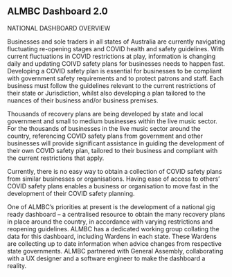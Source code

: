 
## ALMBC Dashboard 2.0

NATIONAL DASHBOARD OVERVIEW

Businesses and sole traders in all states of Australia are currently navigating
fluctuating re-opening stages and COVID health and safety guidelines. With current
fluctuations in COVID restrictions at play, information is changing daily and updating
COIVD safety plans for businesses needs to happen fast.
Developing a COVID safety plan is essential for businesses to be compliant with
government safety requirements and to protect patrons and staff. Each business
must follow the guidelines relevant to the current restrictions of their state or
Jurisdiction, whilst also developing a plan tailored to the nuances of their business
and/or business premises.

Thousands of recovery plans are being developed by state and local government
and small to medium businesses within the live music sector. For the thousands of
businesses in the live music sector around the country, referencing COVID safety
plans from government and other businesses will provide significant assistance in
guiding the development of their own COVID safety plan, tailored to their business
and compliant with the current restrictions that apply.

Currently, there is no easy way to obtain a collection of COVID safety plans from
similar businesses or organisations. Having ease of access to others’ COVID safety
plans enables a business or organisation to move fast in the development of their
COVID safety planning.

One of ALMBC’s priorities at present is the development of a national gig ready
dashboard – a centralised resource to obtain the many recovery plans in place
around the country, in accordance with varying restrictions and reopening
guidelines. ALMBC has a dedicated working group collating the data for this
dashboard, including Wardens in each state. These Wardens are collecting up to
date information when advice changes from respective state governments.
ALMBC partnered with General Assembly, collaborating with a UX designer and a software engineer to make the dashboard a reality.

